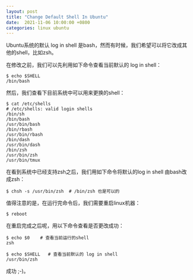 ```yaml
---
layout: post
title: "Change Default Shell In Ubuntu"
date:  2021-11-06 10:00:00 +0800
categories: linux ubuntu
---
```


Ubuntu系统的默认 log in shell 是bash，然而有时候，我们希望可以将它改成其他的shell，比如zsh。

在修改之前，我们可以先利用如下命令查看当前默认的 log in shell：
```
$ echo $SHELL
/bin/bash
```

然后，我们查看下目前系统中可以用来更换的shell：
```
$ cat /etc/shells
# /etc/shells: valid login shells                                                                                                                             
/bin/sh
/bin/bash
/usr/bin/bash
/bin/rbash
/usr/bin/rbash
/bin/dash
/usr/bin/dash
/bin/zsh
/usr/bin/zsh
/usr/bin/tmux
```

在看到系统中已经支持zsh之后，我们用如下命令将默认的log in shell 由bash改成zsh：
```
$ chsh -s /usr/bin/zsh  # /bin/zsh 也是可以的
```

值得注意的是，在运行完命令后，我们需要重启linux机器：
```
$ reboot
```

在重启完成之后呢，用以下命令查看是否更改成功：
```
$ echo $0    # 查看当前运行的shell
zsh

$ echo $SHELL   # 查看当前默认的 log in shell
/usr/bin/zsh
```

成功 ;-)。

